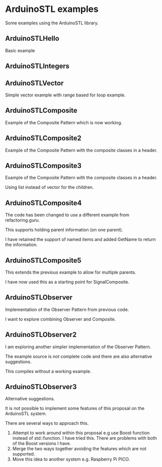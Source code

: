 # ArduinoSTL examples

Some examples using the ArduinoSTL library.

## ArduinoSTLHello

Basic example

## ArduinoSTLIntegers

## ArduinoSTLVector

Simple vector example with range based for loop example.

## ArduinoSTLComposite

Example of the Composite Pattern which is now working.

## ArduinoSTLComposite2

Example of the Composite Pattern with the composite classes in a header.

## ArduinoSTLComposite3

Example of the Composite Pattern with the composite classes in a header.

Using list instead of vector for the children.

## ArduinoSTLComposite4

The code has been changed to use a different example from refactoring.guru.

This supports holding parent information (on one parent).

I have retained the support of named items and added GetName to return the information.

## ArduinoSTLComposite5

This extends the previous example to allow for multiple parents.

I have now used this as a starting point for SignalComposite.

## ArduinoSTLObserver

Implementation of the Observer Pattern from previous code.

I want to explore combining Observer and Composite.

## ArduinoSTLObserver2

I am exploring another simpler implementation of the Observer Pattern.

The example source is not complete code and there are also alternative suggestions.

This compiles without a working example.
 
## ArduinoSTLObserver3

Alternative suggestions.

It is not possible to implement some features of this proposal on the ArduinoSTL system.

There are several ways to approach this.

1. Attempt to work around within this proposal e.g use Boost function instead of std::function.
   I have tried this. There are problems with both of the Boost versions I have.
2. Merge the two ways together avoiding the features which are not supported.
3. Move this idea to another system e.g. Raspberry Pi PICO.


